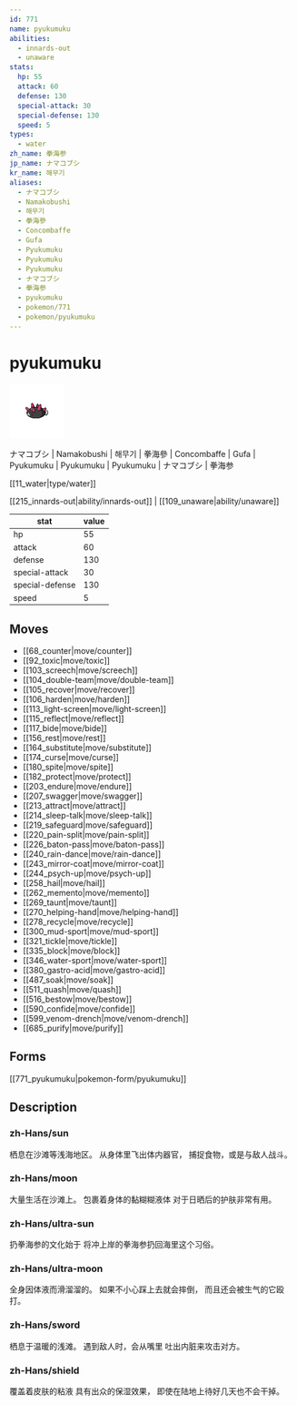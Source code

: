 ```yaml
---
id: 771
name: pyukumuku
abilities:
  - innards-out
  - unaware
stats:
  hp: 55
  attack: 60
  defense: 130
  special-attack: 30
  special-defense: 130
  speed: 5
types:
  - water
zh_name: 拳海参
jp_name: ナマコブシ
kr_name: 해무기
aliases:
  - ナマコブシ
  - Namakobushi
  - 해무기
  - 拳海參
  - Concombaffe
  - Gufa
  - Pyukumuku
  - Pyukumuku
  - Pyukumuku
  - ナマコブシ
  - 拳海参
  - pyukumuku
  - pokemon/771
  - pokemon/pyukumuku
---
```

# pyukumuku

![](https://raw.githubusercontent.com/PokeAPI/sprites/master/sprites/pokemon/771.png)

ナマコブシ | Namakobushi | 해무기 | 拳海參 | Concombaffe | Gufa | Pyukumuku | Pyukumuku | Pyukumuku | ナマコブシ | 拳海参

[[11_water|type/water]]

[[215_innards-out|ability/innards-out]] | [[109_unaware|ability/unaware]]

|stat|value|
|---|---|
|hp|55|
|attack|60|
|defense|130|
|special-attack|30|
|special-defense|130|
|speed|5|


## Moves

- [[68_counter|move/counter]]
- [[92_toxic|move/toxic]]
- [[103_screech|move/screech]]
- [[104_double-team|move/double-team]]
- [[105_recover|move/recover]]
- [[106_harden|move/harden]]
- [[113_light-screen|move/light-screen]]
- [[115_reflect|move/reflect]]
- [[117_bide|move/bide]]
- [[156_rest|move/rest]]
- [[164_substitute|move/substitute]]
- [[174_curse|move/curse]]
- [[180_spite|move/spite]]
- [[182_protect|move/protect]]
- [[203_endure|move/endure]]
- [[207_swagger|move/swagger]]
- [[213_attract|move/attract]]
- [[214_sleep-talk|move/sleep-talk]]
- [[219_safeguard|move/safeguard]]
- [[220_pain-split|move/pain-split]]
- [[226_baton-pass|move/baton-pass]]
- [[240_rain-dance|move/rain-dance]]
- [[243_mirror-coat|move/mirror-coat]]
- [[244_psych-up|move/psych-up]]
- [[258_hail|move/hail]]
- [[262_memento|move/memento]]
- [[269_taunt|move/taunt]]
- [[270_helping-hand|move/helping-hand]]
- [[278_recycle|move/recycle]]
- [[300_mud-sport|move/mud-sport]]
- [[321_tickle|move/tickle]]
- [[335_block|move/block]]
- [[346_water-sport|move/water-sport]]
- [[380_gastro-acid|move/gastro-acid]]
- [[487_soak|move/soak]]
- [[511_quash|move/quash]]
- [[516_bestow|move/bestow]]
- [[590_confide|move/confide]]
- [[599_venom-drench|move/venom-drench]]
- [[685_purify|move/purify]]

## Forms



[[771_pyukumuku|pokemon-form/pyukumuku]]

## Description

### zh-Hans/sun

栖息在沙滩等浅海地区。
从身体里飞出体内器官，
捕捉食物，或是与敌人战斗。

### zh-Hans/moon

大量生活在沙滩上。
包裹着身体的黏糊糊液体
对于日晒后的护肤非常有用。

### zh-Hans/ultra-sun

扔拳海参的文化始于
将冲上岸的拳海参扔回海里这个习俗。

### zh-Hans/ultra-moon

全身因体液而滑溜溜的。
如果不小心踩上去就会摔倒，
而且还会被生气的它殴打。

### zh-Hans/sword

栖息于温暖的浅滩。
遇到敌人时，会从嘴里
吐出内脏来攻击对方。

### zh-Hans/shield

覆盖着皮肤的粘液
具有出众的保湿效果，
即使在陆地上待好几天也不会干掉。

